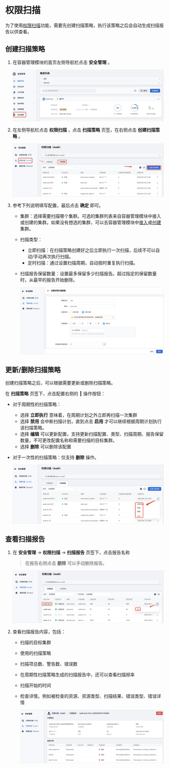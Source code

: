 # 权限扫描

为了使用[权限扫描](index.md)功能，需要先创建扫描策略，执行该策略之后会自动生成扫描报告以供查看。

## 创建扫描策略

1. 在容器管理模块的首页左侧导航栏点击 __安全管理__ 。

    ![安全管理](../../../images/security01_2.png)

2. 在左侧导航栏点击 __权限扫描__ ，点击 __扫描策略__ 页签，在右侧点击 __创建扫描策略__ 。

    ![安全管理](../../../images/security11.png)

3. 参考下列说明填写配置，最后点击 __确定__ 即可。

    - 集群：选择需要扫描哪个集群。可选的集群列表来自容器管理模块中接入或创建的集群。如果没有想选的集群，可以去容器管理模块中[接入](../clusters/integrate-cluster.md)或[创建](../clusters/create-cluster.md)集群。
    - 扫描类型：

        - 立即扫描：在扫描策略创建好之后立即执行一次扫描，后续不可以自动/手动再次执行扫描。
        - 定时扫描：通过设置扫描周期，自动按时重复执行扫描。

    - 扫描报告保留数量：设置最多保留多少扫描报告。超过指定的保留数量时，从最早的报告开始删除。

        ![安全管理](../../../images/security12.png)

## 更新/删除扫描策略

创建扫描策略之后，可以根据需要更新或删除扫描策略。

在 __扫描策略__ 页签下，点击配置右侧的 __┇__ 操作按钮：

- 对于周期性的扫描策略：

    - 选择 __立即执行__ 意味着，在周期计划之外立即再扫描一次集群
    - 选择 __禁用__ 会中断扫描计划，直到点击 __启用__ 才可以继续根据周期计划执行该扫描策略。
    - 选择 __编辑__ 可以更新配置，支持更新扫描配置、类型、扫描周期、报告保留数量，不可更改配置名称和需要扫描的目标集群。
    - 选择 __删除__ 可以删除该配置

- 对于一次性的扫描策略：仅支持 __删除__ 操作。

    ![创建扫描配置](../../../images/security13.png)

## 查看扫描报告

1. 在 __安全管理__ -> __权限扫描__ -> __扫描报告__ 页签下，点击报告名称

    > 在报告右侧点击 __删除__ 可以手动删除报告。

    ![创建扫描配置](../../../images/security14.png)

2. 查看扫描报告内容，包括：

    - 扫描的目标集群
    - 使用的扫描策略
    - 扫描项总数、警告数、错误数
    - 在周期性扫描策略生成的扫描报告中，还可以查看扫描频率
    - 扫描开始的时间
    - 检查详情，例如被检查的资源、资源类型、扫描结果、错误类型、错误详情

        ![创建扫描配置](../../../images/security15.png)